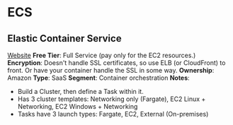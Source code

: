 # ECS

## Elastic Container Service

[Website](https://aws.amazon.com/ecs/)
**Free Tier**: Full Service (pay only for the EC2 resources.)
**Encryption**: Doesn't handle SSL certificates, so use ELB (or CloudFront) to front. Or have your container handle the SSL in some way.
**Ownership**: Amazon
**Type**: SaaS
**Segment**: Container orchestration
**Notes**:

- Build a Cluster, then define a Task within it.
- Has 3 cluster templates: Networking only (Fargate), EC2 Linux + Networking, EC2 Windows + Networking
- Tasks have 3 launch types: Fargate, EC2, External (On-premises)

